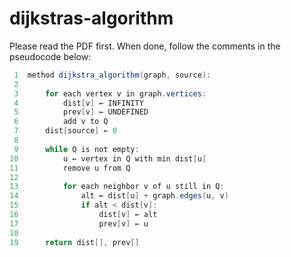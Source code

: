 # dijkstras-algorithm

Please read the PDF first. When done, follow the comments in the pseudocode below:

```java
 1  method dijkstra_algorithm(graph, source):
 2      
 3      for each vertex v in graph.vertices:
 4          dist[v] ← INFINITY
 5          prev[v] ← UNDEFINED
 6          add v to Q
 7      dist[source] ← 0
 8      
 9      while Q is not empty:
10          u ← vertex in Q with min dist[u]
11          remove u from Q
12          
13          for each neighbor v of u still in Q:
14              alt ← dist[u] + graph.edges(u, v)
15              if alt < dist[v]:
16                  dist[v] ← alt
17                  prev[v] ← u
18
19      return dist[], prev[]
```
